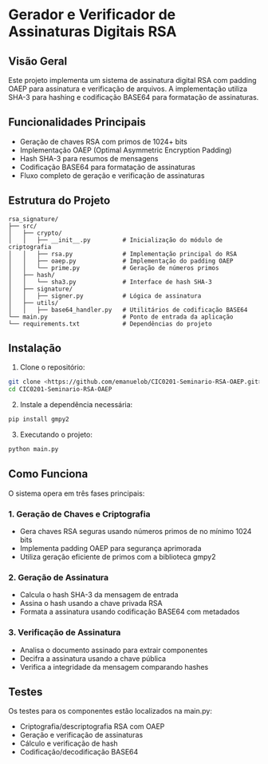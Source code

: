 # Gerador e Verificador de Assinaturas Digitais RSA

## Visão Geral
Este projeto implementa um sistema de assinatura digital RSA com padding OAEP para assinatura e verificação de arquivos. A implementação utiliza SHA-3 para hashing e codificação BASE64 para formatação de assinaturas.

## Funcionalidades Principais
- Geração de chaves RSA com primos de 1024+ bits
- Implementação OAEP (Optimal Asymmetric Encryption Padding)
- Hash SHA-3 para resumos de mensagens
- Codificação BASE64 para formatação de assinaturas
- Fluxo completo de geração e verificação de assinaturas

## Estrutura do Projeto
```
rsa_signature/
├── src/
│   ├── crypto/
│   │   ├── __init__.py         # Inicialização do módulo de criptografia
│   │   ├── rsa.py              # Implementação principal do RSA
│   │   ├── oaep.py             # Implementação do padding OAEP
│   │   └── prime.py            # Geração de números primos
│   ├── hash/
│   │   └── sha3.py             # Interface de hash SHA-3
│   ├── signature/
│   │   ├── signer.py           # Lógica de assinatura
│   ├── utils/
│   │   ├── base64_handler.py   # Utilitários de codificação BASE64
└── main.py                     # Ponto de entrada da aplicação
└── requirements.txt            # Dependências do projeto
```

## Instalação

1. Clone o repositório:
```bash
git clone <https://github.com/emanuelob/CIC0201-Seminario-RSA-OAEP.git>
cd CIC0201-Seminario-RSA-OAEP
```

2. Instale a dependência necessária:
```bash
pip install gmpy2
```

3. Executando o projeto:
```bash
python main.py
```

## Como Funciona

O sistema opera em três fases principais:

### 1. Geração de Chaves e Criptografia
- Gera chaves RSA seguras usando números primos de no mínimo 1024 bits
- Implementa padding OAEP para segurança aprimorada
- Utiliza geração eficiente de primos com a biblioteca gmpy2

### 2. Geração de Assinatura
- Calcula o hash SHA-3 da mensagem de entrada
- Assina o hash usando a chave privada RSA
- Formata a assinatura usando codificação BASE64 com metadados

### 3. Verificação de Assinatura
- Analisa o documento assinado para extrair componentes
- Decifra a assinatura usando a chave pública
- Verifica a integridade da mensagem comparando hashes

## Testes

Os testes para os componentes estão localizados na main.py:
- Criptografia/descriptografia RSA com OAEP
- Geração e verificação de assinaturas
- Cálculo e verificação de hash
- Codificação/decodificação BASE64
